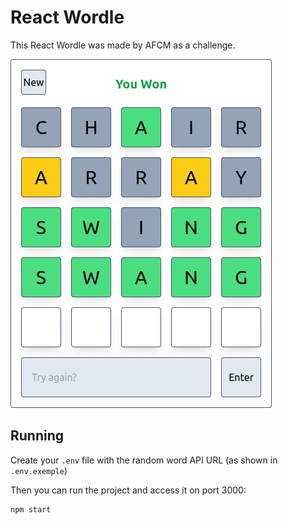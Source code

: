 # React Wordle

This React Wordle was made by AFCM as a challenge.

![Wordle](./screnshot.png)

## Running

Create your `.env` file with the random word API URL (as shown in `.env.exemple`)

Then you can run the project and access it on port 3000:

```sh
npm start
```

